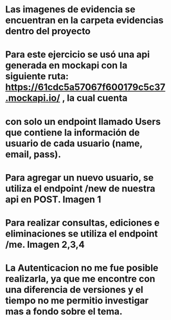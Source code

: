 # Las imagenes de evidencia se encuentran en la carpeta evidencias dentro del proyecto

# Para este ejercicio se usó una api generada en mockapi con la siguiente ruta: https://61cdc5a57067f600179c5c37.mockapi.io/ , la cual cuenta 
# con solo un endpoint llamado Users que contiene la información de usuario de cada usuario (name, email, pass).

# Para agregar un nuevo usuario, se utiliza el endpoint /new de nuestra api en POST. Imagen 1
# Para realizar consultas, ediciones e eliminaciones se utiliza el endpoint /me. Imagen 2,3,4

# La Autenticacion no me fue posible realizarla, ya que me encontre con una diferencia de versiones y el tiempo no me permitio investigar mas a fondo sobre el tema.